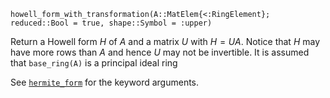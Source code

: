 ```
howell_form_with_transformation(A::MatElem{<:RingElement}; reduced::Bool = true, shape::Symbol = :upper)
```

Return a Howell form $H$ of $A$ and a matrix $U$ with $H = UA$. Notice that $H$ may have more rows than $A$ and hence $U$ may not be invertible. It is assumed that `base_ring(A)` is a principal ideal ring

See [`hermite_form`](@ref) for the keyword arguments.
